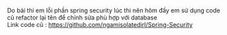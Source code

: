 Do bài thi em lỗi phần spring security lúc thi nên hôm đấy  em sử dụng code cũ refactor lại tên để chỉnh sửa phù hợp với database  
Link code cũ : https://github.com/ngamisolatedirl/Spring-Security
